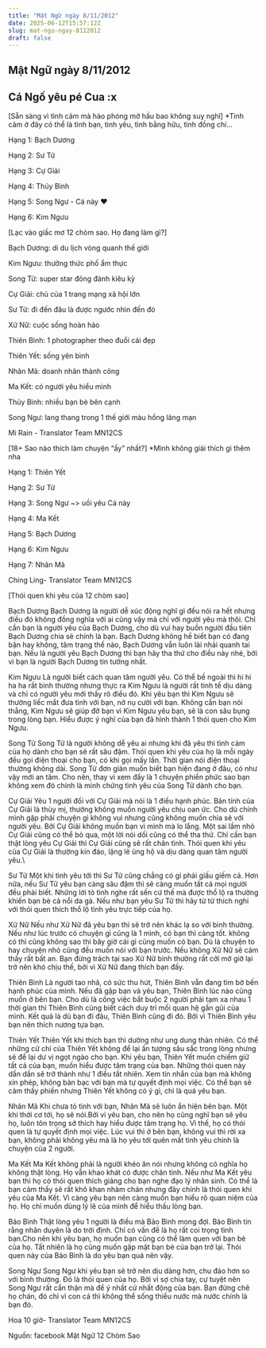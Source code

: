 ```yaml
---
title: "Mật Ngữ ngày 8/11/2012"
date: 2025-06-12T15:57:12Z
slug: mat-ngu-ngay-8112012
draft: false
---
```


## Mật Ngữ ngày 8/11/2012

## Cá Ngố yêu pé Cua :x

[Sẵn sàng vì tình cảm mà hào phóng mở hầu bao không suy nghĩ]
*Tình cảm ở đây có thể là tình bạn, tình yêu, tình bằng hữu, tình đồng chí...
 

 
Hạng 1: Bạch Dương
 
Hạng 2: Sư Tử
 
Hạng 3: Cự Giải
 
Hạng 4: Thủy Bình
 
Hạng 5: Song Ngư - Cá này ♥
 
Hạng 6: Kim Ngưu
 
 
 
 
[Lạc vào giấc mơ 12 chòm sao. Họ đang làm gì?]
 

 
Bạch Dương: di du lịch vòng quanh thế giới
 
Kim Ngưu: thưởng thức phố ẩm thực
 
Song Tử: super star đỏng đảnh kiêu kỳ
 
Cự Giải: chủ của 1 trang mạng xã hội lớn
 
Sư Tử: đi đến đâu là được ngước nhìn đến đó
 
Xử Nữ: cuộc sống hoàn hảo
 
Thiên Bình: 1 photographer theo đuổi cái đẹp
 
Thiên Yết: sống yên bình
 
Nhân Mã: doanh nhân thành công
 
Ma Kết: có người yêu hiểu mình
 
Thủy Bình: nhiều bạn bè bên cạnh
 
Song Ngư: lang thang trong 1 thế giới màu hồng lãng mạn
 
Mi Rain - Translator Team MN12CS
 
 
 
 
[18+ Sao nào thích làm chuyện “ấy” nhất?]
*Mình không giải thích gì thêm nha 
 

 
Hạng 1: Thiên Yết
 
Hạng 2: Sư Tử
 
Hạng 3: Song Ngư ~> uồi  yêu Cá này 
 
Hạng 4: Ma Kết
 
Hạng 5: Bạch Dương
 
Hạng 6: Kim Ngưu
 
Hạng 7: Nhân Mã
 
Ching Ling- Translator Team MN12CS
 
 
 
 
[Thói quen khi yêu của 12 chòm sao]
 

 
Bạch Dương
Bạch Dương là người dễ xúc động nghĩ gì đều nói ra hết nhưng điều đó không đồng nghĩa với ai cũng vậy mà chỉ với người yêu mà thôi. Chỉ cần bạn là người yêu của Bạch Dương, cho dù vui hay buồn
 người đầu tiên Bạch Dương chia sẻ chính là bạn. Bạch Dương không hề biết bạn có đang bận hay không, tâm trạng thế nào, Bạch Dương vẫn luôn lải nhải quanh tai bạn. Nếu là người yêu Bạch Dương thì bạn hãy tha thứ cho điều này nhé, bởi vì bạn là người Bạch Dương tin tưởng nhất.
 
Kim Ngưu
Là người biết cách quan tâm người yêu. Có thể bề ngoài thì hi hi ha ha rất bình thường nhưng thực ra Kim Ngưu là người rất tinh tế dịu dàng và chỉ có người yêu mới thấy rõ điều đó. Khi yêu bạn thì Kim Ngưu sẽ thường liếc mắt đưa tình với bạn, nở nụ cười với bạn. Không cần bạn nói thẳng, Kim Ngưu sẽ giúp đỡ bạn vì Kim Ngưu yêu bạn, sẽ là con sâu bụng trong lòng bạn. Hiểu được ý nghĩ của bạn đã hình thành 1 thói quen cho Kim Ngưu.
 
Song Tử
Song Tử là người không dễ yêu ai nhưng khi đã yêu thì tình cảm của họ dành cho bạn sẽ rất sâu đậm. Thói quen khi yêu của họ là mỗi ngày đều gọi điện thoại cho bạn, có khi gọi mấy lần. Thời gian nói điện thoại thường không dài. Song Tử đơn giản muốn biết bạn hiện đang ở đâu, có như vậy mới an tâm. Cho nên, thay vì xem đấy là 1 chuyện phiền phức sao bạn không xem đó chính là minh chứng tình yêu của Song Tử dành cho bạn.
 
Cự Giải
Yêu 1 người đối với Cự Giải mà nói là 1 điều hạnh phúc. Bản tính của Cự Giải là thùy mị, thường không muốn người yêu chịu oan ức. Cho dù chính mình gặp phải chuyện gì không vui nhưng cũng không muốn chia sẻ với người yêu. Bởi Cự Giải không muốn bạn vì mình mà lo lắng. Một sai lầm nhỏ Cự Giải cũng có thể bỏ qua, một lời nói dối cũng có thể tha thứ. Chỉ cần bạn thật lòng yêu Cự Giải thì Cự Giải cũng sẽ rất chân tình. Thói quen khi yêu của Cự Giải là thường kín đáo, lặng lẽ ủng hộ và dịu dàng quan tâm người yêu.\
 
Sư Tử
Một khi tình yêu tới thì Sư Tử cũng chẳng có gì phải giấu giếm cả. Hơn nữa, nếu Sư Tử yêu bạn càng sâu đậm thì sẽ càng muốn tất cả mọi người đều phải biết. Những lời tỏ tình nghe rất sến cứ thế mà được thổ lộ ra thường khiến bạn bè cả nổi da gà. Nếu như bạn yêu Sư Tử thì hãy từ từ thích nghi với thói quen thích thổ lộ tình yêu trực tiếp của họ. 
 
Xử Nữ
Nếu như Xử Nữ đã yêu bạn thì sẽ trở nên khác lạ so với bình thường. Nếu như lúc trước có chuyện gì cũng là 1 mình, có bạn thì càng tốt. không có thì cũng không sao thì bây giờ cái gì cũng muốn có bạn. Dù là chuyện to hay chuyện nhỏ cũng đều muốn nói với bạn trước. Nếu không Xử Nữ sẽ cảm thấy rất bất an. Bạn đừng trách tại sao Xử Nữ bình thường rất cởi mở giờ lại trở nên khó chịu thế, bởi vì Xử Nữ đang thích bạn đấy.
 
Thiên Bình
Là người tao nhã, có sức thu hút, Thiên Bình vẫn đang tìm bờ bến hạnh phúc của mình. Nếu đã gặp bạn và yêu bạn, Thiên Bình lúc nào cũng muốn ở bên bạn. Cho dù là công việc bắt buộc 2 người phải tạm xa nhau 1 thời gian thì Thiên Bình cũng biết cách duy trì mối quan hệ gần gũi của mình. Kết quả là dù bạn đi đâu, Thiên Bình cũng đi đó. Bởi vì Thiên Bình yêu bạn nên thích nương tựa bạn.
 
Thiên Yết
Thiên Yết khi thích bạn thì dường như ung dung thản nhiên. Có thể những cử chỉ của Thiên Yết không để lại ấn tượng sâu sắc trong lòng nhưng sẽ để lại dư vị ngọt ngào cho bạn. Khi yêu bạn, Thiên Yết muốn chiếm giữ tất cả của bạn, muốn hiểu được tâm trạng của bạn. Những thói quen này dần dần sẽ trở thành như 1 điều tất nhiên. Xem tin nhắn của bạn mà không xin phép, không bàn bạc với bạn mà tự quyết định mọi việc. Có thể bạn sẽ cảm thấy phiền nhưng Thiên Yết không có ý gì, chỉ là quá yêu bạn.
 
Nhân Mã
Khi chưa tỏ tình với bạn, Nhân Mã sẽ luôn ẩn hiện bên bạn. Một khi thời cơ tới, họ sẽ nói.Bởi vì yêu bạn, cho nên họ cũng nghĩ bạn sẽ yêu họ, luôn tôn trọng sở thích hay hiểu được tâm trạng họ. Vì thế, họ có thói quen là tự quyết định mọi việc. Lúc vui thì ở bên bạn, không vui thì rời xa bạn, không phải không yêu mà là họ yêu tới quên mất tình yêu chính là chuyện của 2 người.
 
Ma Kết
Ma Kết không phải là người khéo ăn nói nhưng không có nghĩa họ không thật lòng. Họ vẫn khao khát có được chân tình. Nếu như Ma Kết yêu bạn thì họ có thói quen thích giảng cho bạn nghe đạo lý nhân sinh. Có thể là bạn cảm thấy sẽ rất khô khan nhàm chán nhưng đây chính là thói quen khi yêu của Ma Kết. Vì càng yêu bạn nên càng muốn bạn hiểu rõ quan niệm của họ. Họ chỉ muốn dùng lý lẽ của mình để hiểu thấu lòng bạn.
 
Bảo Bình
Thật lòng yêu 1 người là điều mà Bảo Bình mong đợi. Bảo Bình tin rằng nhân duyên là do trời định. Chỉ có vấn đề là họ rất coi trọng tình bạn.Cho nên khi yêu bạn, họ muốn bạn cũng có thể làm quen với bạn bè của họ. Tất nhiên là họ cũng muốn gặp mặt bạn bè của bạn trở lại. Thói quen này của Bảo Bình là do yêu bạn quá nên vậy.
 
Song Ngư
Song Ngư khi yêu bạn sẽ trở nên dịu dàng hơn, chu đáo hơn so với bình thường. Đó là thói quen của họ. Bởi vì sợ chia tay, cự tuyệt nên Song Ngư rất cẩn thận mà để ý nhất cử nhất động của bạn. Bạn đừng chê họ chán, đó chỉ vì con cá thì không thể sống thiếu nước mà nước chính là bạn đó.
 
Hoa 10 giờ- Translator Team MN12CS
 
Nguồn: facebook Mật Ngữ 12 Chòm Sao